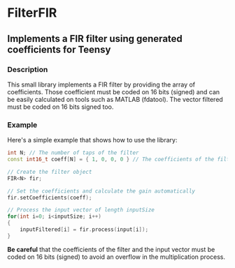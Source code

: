 # FilterFIR #

## Implements a FIR filter using generated coefficients for Teensy ##

### Description ###
This small library implements a FIR filter by providing the array of coefficients. Those coefficient must be coded on 16 bits (signed) and can be easily calculated on tools such as MATLAB (fdatool). The vector filtered must be coded on 16 bits signed too.

### Example ###
Here's a simple example that shows how to use the library:

```cpp
int N; // The number of taps of the filter
const int16_t coeff[N] = { 1, 0, 0, 0 } // The coefficients of the filter

// Create the filter object
FIR<N> fir;

// Set the coefficients and calculate the gain automatically
fir.setCoefficients(coeff);

// Process the input vector of length inputSize
for(int i=0; i<inputSize; i++)
{
	inputFiltered[i] = fir.process(input[i]);
}
```

**Be careful** that the coefficients of the filter and the input vector must be coded on 16 bits (signed) to avoid an overflow in the multiplication process.
